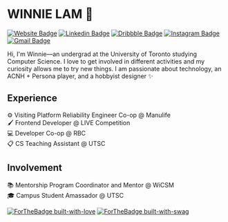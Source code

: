 # WINNIE LAM 🌻
[![Website Badge](https://img.shields.io/badge/-Website-black?style=flat&logo=github&logoColor=white&link=https://winnllam.github.io/)](https://winnllam.github.io)
[![Linkedin Badge](https://img.shields.io/badge/-LinkedIn-blue?style=flat&logo=Linkedin&logoColor=white&link=https://www.linkedin.com/in/winnllam/)](https://www.linkedin.com/in/winnllam/)
[![Dribbble Badge](https://img.shields.io/badge/-Dribbble-hotpink?style=flat&logo=dribbble&logoColor=white&link=https://dribbble.com/winnllam/)](https://dribbble.com/winnllam/)
[![Instagram Badge](https://img.shields.io/badge/-Instagram-purple?style=flat&logo=instagram&logoColor=white&link=https://instagram.com/winnllam/)](https://instagram.com/winnllam)
[![Gmail Badge](https://img.shields.io/badge/-Gmail-red?style=flat&logo=Gmail&logoColor=white&link=mailto:winnieee.lam00@gmail.com)](mailto:winnieee.lam00@gmail.com)

Hi, I'm Winnie—an undergrad at the University of Toronto studying Computer Science. I love to get involved in different activities and my curiosity allows me to try new things. I am passionate about technology, an ACNH + Persona player, and a hobbyist designer ✨

## Experience
⚙️ Visiting Platform Reliability Engineer Co-op @ Manulife <br />
🖌️ Frontend Developer @ LIVE Competition <br />
💻 Developer Co-op @ RBC <br />
📋 CS Teaching Assistant @ UTSC

## Involvement
📚 Mentorship Program Coordinator and Mentor @ WiCSM <br />
🎓 Campus Student Amassador @ UTSC

[![ForTheBadge built-with-love](http://ForTheBadge.com/images/badges/built-with-love.svg)](https://github.com/winnllam/)
[![ForTheBadge built-with-swag](http://ForTheBadge.com/images/badges/built-with-swag.svg)](https://github.com/winnllam/)
